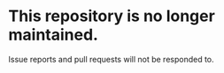 # This repository is no longer maintained.

Issue reports and pull requests will not be responded to.
